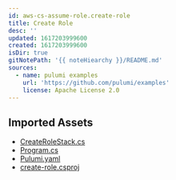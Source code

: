 ```yaml
---
id: aws-cs-assume-role.create-role
title: Create Role
desc: ''
updated: 1617203999600
created: 1617203999600
isDir: true
gitNotePath: '{{ noteHiearchy }}/README.md'
sources:
  - name: pulumi examples
    url: 'https://github.com/pulumi/examples'
    license: Apache License 2.0
---
```

## Imported Assets

- [CreateRoleStack.cs](/assets/createrolestack.cs)
- [Program.cs](/assets/program.cs)
- [Pulumi.yaml](/assets/pulumi.yaml)
- [create-role.csproj](/assets/create-role.csproj)

